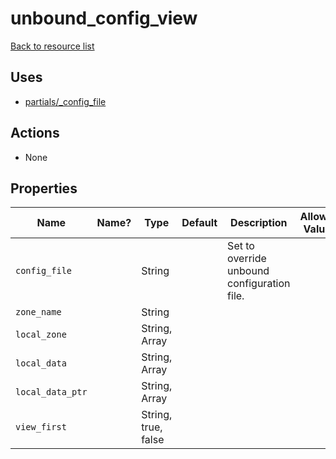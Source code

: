 # unbound_config_view

[Back to resource list](../README.md#resources)

## Uses

- [partials/_config_file](partials/unbound__config_file.md)

## Actions

- None

## Properties

| Name             | Name? | Type                | Default | Description                                 | Allowed Values |
| ---------------- | ----- | ------------------- | ------- | ------------------------------------------- | -------------- |
| `config_file`    |       | String              |         | Set to override unbound configuration file. |                |
| `zone_name`      |       | String              |         |                                             |                |
| `local_zone`     |       | String, Array       |         |                                             |                |
| `local_data`     |       | String, Array       |         |                                             |                |
| `local_data_ptr` |       | String, Array       |         |                                             |                |
| `view_first`     |       | String, true, false |         |                                             |                |
